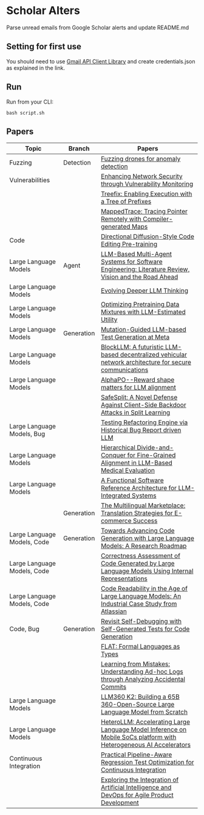 # Scholar Alters
Parse unread emails from Google Scholar alerts and update README.md

## Setting for first use
You should need to use [Gmail API Client Library](https://developers.google.com/gmail/api/quickstart/python) and create
credentials.json as explained in the link.

## Run
Run from your CLI:
```
bash script.sh
```
## Papers

| Topic | Branch | Papers |
| --- | --- | --- |
| Fuzzing | Detection | [Fuzzing drones for anomaly detection](https://scholar.google.com/scholar_url?url=https://dl.acm.org/doi/abs/10.1016/j.cose.2024.104157&hl=en&sa=X&d=13314197772465671430&ei=v5eiZ5W_I4vEieoPzoHcyAM&scisig=AFWwaeYJuGTFqfkCFlDol0_Wikps&oi=scholaralrt&hist=apJ4fD8AAAAJ:5778505219825515303:AFWwaeaDDOggOneW-z6K3HLjAzuP&html=&pos=0&folt=cit) |
| Vulnerabilities |  | [Enhancing Network Security through Vulnerability Monitoring](https://scholar.google.com/scholar_url?url=https://seclab.nu/static/publications/nss24-patchcanary.pdf&hl=en&sa=X&d=16608635879370052547&ei=v5eiZ5W_I4vEieoPzoHcyAM&scisig=AFWwaeYpZJsWPNhdcz2wMGBWrhiA&oi=scholaralrt&hist=apJ4fD8AAAAJ:5778505219825515303:AFWwaeaDDOggOneW-z6K3HLjAzuP&html=&pos=1&folt=cit) |
|  |  | [Treefix: Enabling Execution with a Tree of Prefixes](https://scholar.google.com/scholar_url?url=https://arxiv.org/pdf/2501.12339&hl=vi&sa=X&d=6689464243997474818&ei=v5eiZ7usLdabieoPjsC_yAM&scisig=AFWwaeYt6yXzPuGvLIk9ZfW6vNB7&oi=scholaralrt&hist=apJ4fD8AAAAJ:16065687014273664109:AFWwaeYpvD7V4gPm0ywHhNT6YvSk&html=&pos=0&folt=rel) |
|  |  | [MappedTrace: Tracing Pointer Remotely with Compiler-generated Maps](https://scholar.google.com/scholar_url?url=https://arxiv.org/pdf/2501.10668&hl=vi&sa=X&d=6135635627903018086&ei=v5eiZ7usLdabieoPjsC_yAM&scisig=AFWwaeb-5NUN-tNKCCel--db325X&oi=scholaralrt&hist=apJ4fD8AAAAJ:16065687014273664109:AFWwaeYpvD7V4gPm0ywHhNT6YvSk&html=&pos=1&folt=rel) |
| Code |  | [Directional Diffusion-Style Code Editing Pre-training](https://scholar.google.com/scholar_url?url=https://arxiv.org/pdf/2501.12079&hl=en&sa=X&d=13512639479020383028&ei=v5eiZ6_xJLiM6rQPjbewqAU&scisig=AFWwaebmI4m1ONz8bZeTuvalPLuT&oi=scholaralrt&hist=apJ4fD8AAAAJ:6234092987365270793:AFWwaeZHIN6aK_iU38VPuuMoYcVu&html=&pos=0&folt=rel) |
| Large Language Models | Agent | [LLM-Based Multi-Agent Systems for Software Engineering: Literature Review, Vision and the Road Ahead](https://scholar.google.com/scholar_url?url=https://dl.acm.org/doi/pdf/10.1145/3712003&hl=en&sa=X&d=11843425368098675410&ei=v5eiZ8b6IaOl6rQP8ImMwAU&scisig=AFWwaeZX1jv8XsZoXSLl9TrXwt9m&oi=scholaralrt&hist=apJ4fD8AAAAJ:4513401344136555010:AFWwaea8pA4W9ESmXpw9yvMxc7-7&html=&pos=0&folt=rel) |
| Large Language Models |  | [Evolving Deeper LLM Thinking](https://scholar.google.com/scholar_url?url=https://arxiv.org/pdf/2501.09891&hl=en&sa=X&d=1437373325699299174&ei=v5eiZ8b6IaOl6rQP8ImMwAU&scisig=AFWwaeasFslFPf2ePONRxCDjhr8H&oi=scholaralrt&hist=apJ4fD8AAAAJ:4513401344136555010:AFWwaea8pA4W9ESmXpw9yvMxc7-7&html=&pos=1&folt=rel) |
| Large Language Models |  | [Optimizing Pretraining Data Mixtures with LLM-Estimated Utility](https://scholar.google.com/scholar_url?url=https://arxiv.org/pdf/2501.11747&hl=en&sa=X&d=9781750912196673076&ei=v5eiZ8b6IaOl6rQP8ImMwAU&scisig=AFWwaealeQgaIZViNfqLp2ixE9it&oi=scholaralrt&hist=apJ4fD8AAAAJ:4513401344136555010:AFWwaea8pA4W9ESmXpw9yvMxc7-7&html=&pos=2&folt=rel) |
| Large Language Models | Generation | [Mutation-Guided LLM-based Test Generation at Meta](https://scholar.google.com/scholar_url?url=https://arxiv.org/pdf/2501.12862&hl=en&sa=X&d=9851425477161954629&ei=v5eiZ8b6IaOl6rQP8ImMwAU&scisig=AFWwaeYBfMOGgNrVFiJ_4nC_63sr&oi=scholaralrt&hist=apJ4fD8AAAAJ:4513401344136555010:AFWwaea8pA4W9ESmXpw9yvMxc7-7&html=&pos=3&folt=rel) |
| Large Language Models |  | [BlockLLM: A futuristic LLM-based decentralized vehicular network architecture for secure communications](https://scholar.google.com/scholar_url?url=https://www.sciencedirect.com/science/article/pii/S0045790624009522&hl=en&sa=X&d=9118962737365232977&ei=v5eiZ8b6IaOl6rQP8ImMwAU&scisig=AFWwaebFHX_GKYQSRLYrM7Os4lvp&oi=scholaralrt&hist=apJ4fD8AAAAJ:4513401344136555010:AFWwaea8pA4W9ESmXpw9yvMxc7-7&html=&pos=4&folt=rel) |
| Large Language Models |  | [AlphaPO--Reward shape matters for LLM alignment](https://scholar.google.com/scholar_url?url=https://arxiv.org/pdf/2501.03884%3F&hl=en&sa=X&d=16092278626075965533&ei=v5eiZ8b6IaOl6rQP8ImMwAU&scisig=AFWwaeZl-Clm21TRksquCx_wIYMN&oi=scholaralrt&hist=apJ4fD8AAAAJ:4513401344136555010:AFWwaea8pA4W9ESmXpw9yvMxc7-7&html=&pos=5&folt=rel) |
|  |  | [SafeSplit: A Novel Defense Against Client-Side Backdoor Attacks in Split Learning](https://scholar.google.com/scholar_url?url=https://arxiv.org/pdf/2501.06650&hl=en&sa=X&d=8946373365503349861&ei=v5eiZ8b6IaOl6rQP8ImMwAU&scisig=AFWwaeboJvelvVn-cW6pmIvJeaIT&oi=scholaralrt&hist=apJ4fD8AAAAJ:4513401344136555010:AFWwaea8pA4W9ESmXpw9yvMxc7-7&html=&pos=6&folt=rel) |
| Large Language Models, Bug |  | [Testing Refactoring Engine via Historical Bug Report driven LLM](https://scholar.google.com/scholar_url?url=https://arxiv.org/pdf/2501.09879&hl=en&sa=X&d=11543368356305989229&ei=v5eiZ8b6IaOl6rQP8ImMwAU&scisig=AFWwaeaUk2pJHWMdziH5SFDSyjhN&oi=scholaralrt&hist=apJ4fD8AAAAJ:4513401344136555010:AFWwaea8pA4W9ESmXpw9yvMxc7-7&html=&pos=7&folt=rel) |
| Large Language Models |  | [Hierarchical Divide-and-Conquer for Fine-Grained Alignment in LLM-Based Medical Evaluation](https://scholar.google.com/scholar_url?url=https://arxiv.org/pdf/2501.06741&hl=en&sa=X&d=17052461491930769721&ei=v5eiZ8b6IaOl6rQP8ImMwAU&scisig=AFWwaeYVc02FDJTu_6aG8zq2RR_H&oi=scholaralrt&hist=apJ4fD8AAAAJ:4513401344136555010:AFWwaea8pA4W9ESmXpw9yvMxc7-7&html=&pos=8&folt=rel) |
| Large Language Models |  | [A Functional Software Reference Architecture for LLM-Integrated Systems](https://scholar.google.com/scholar_url?url=https://arxiv.org/pdf/2501.12904&hl=en&sa=X&d=13109878364860350761&ei=v5eiZ8b6IaOl6rQP8ImMwAU&scisig=AFWwaeYL6OiNcRmP9hRLhErf9gWr&oi=scholaralrt&hist=apJ4fD8AAAAJ:4513401344136555010:AFWwaea8pA4W9ESmXpw9yvMxc7-7&html=&pos=9&folt=rel) |
|  | Generation | [The Multilingual Marketplace: Translation Strategies for E-commerce Success](https://scholar.google.com/scholar_url?url=https://link.springer.com/chapter/10.1007/978-3-031-76011-2_77&hl=en&sa=X&d=1223610486698628946&ei=v5eiZ_adKezDieoP8OWSmAM&scisig=AFWwaeYUd6QOHldO8-bCw3cSZ0ke&oi=scholaralrt&hist=apJ4fD8AAAAJ:11486195984023826531:AFWwaebYo-fw1j0PJswL-CdomZqY&html=&pos=0&folt=cit) |
| Large Language Models, Code | Generation | [Towards Advancing Code Generation with Large Language Models: A Research Roadmap](https://scholar.google.com/scholar_url?url=https://arxiv.org/pdf/2501.11354&hl=vi&sa=X&d=123997571257205558&ei=v5eiZ9LhJ42l6rQPhef7qAs&scisig=AFWwaebWf4tObMUM0LISGBuEsGuh&oi=scholaralrt&hist=apJ4fD8AAAAJ:11355862984917483435:AFWwaeZvT_NNWQMu4_zZrEW644gW&html=&pos=1&folt=rel) |
| Large Language Models, Code |  | [Correctness Assessment of Code Generated by Large Language Models Using Internal Representations](https://scholar.google.com/scholar_url?url=https://arxiv.org/pdf/2501.12934&hl=vi&sa=X&d=13313771653010639903&ei=v5eiZ9LhJ42l6rQPhef7qAs&scisig=AFWwaeaZ1XqGMhjFOgGskaGMmB8a&oi=scholaralrt&hist=apJ4fD8AAAAJ:11355862984917483435:AFWwaeZvT_NNWQMu4_zZrEW644gW&html=&pos=2&folt=rel) |
| Large Language Models, Code |  | [Code Readability in the Age of Large Language Models: An Industrial Case Study from Atlassian](https://scholar.google.com/scholar_url?url=https://arxiv.org/pdf/2501.11264&hl=vi&sa=X&d=332105544523683816&ei=v5eiZ9LhJ42l6rQPhef7qAs&scisig=AFWwaeZoCC9ANwQJ7WMQcnXdzYuh&oi=scholaralrt&hist=apJ4fD8AAAAJ:11355862984917483435:AFWwaeZvT_NNWQMu4_zZrEW644gW&html=&pos=3&folt=rel) |
| Code, Bug | Generation | [Revisit Self-Debugging with Self-Generated Tests for Code Generation](https://scholar.google.com/scholar_url?url=https://arxiv.org/pdf/2501.12793&hl=vi&sa=X&d=4694349298823671868&ei=v5eiZ9LhJ42l6rQPhef7qAs&scisig=AFWwaea0L2uGfXE-ll-jNvqPYJqn&oi=scholaralrt&hist=apJ4fD8AAAAJ:11355862984917483435:AFWwaeZvT_NNWQMu4_zZrEW644gW&html=&pos=4&folt=rel) |
|  |  | [FLAT: Formal Languages as Types](https://scholar.google.com/scholar_url?url=https://arxiv.org/pdf/2501.11501&hl=en&sa=X&d=11131335316803538371&ei=v5eiZ_CcJu-XieoPi76fgAk&scisig=AFWwaeZghMPwoDlT_qGRSkiqbkvX&oi=scholaralrt&hist=apJ4fD8AAAAJ:8900472388513427833:AFWwaeZM7Y6I9R2ROVLnk31jdyVz&html=&pos=1&folt=rel) |
|  |  | [Learning from Mistakes: Understanding Ad-hoc Logs through Analyzing Accidental Commits](https://scholar.google.com/scholar_url?url=https://arxiv.org/pdf/2501.09892&hl=en&sa=X&d=4416111289000775440&ei=v5eiZ_CcJu-XieoPi76fgAk&scisig=AFWwaebZoZEq0AoOLxGr4H70QayM&oi=scholaralrt&hist=apJ4fD8AAAAJ:8900472388513427833:AFWwaeZM7Y6I9R2ROVLnk31jdyVz&html=&pos=3&folt=rel) |
| Large Language Models |  | [LLM360 K2: Building a 65B 360-Open-Source Large Language Model from Scratch](https://scholar.google.com/scholar_url?url=https://arxiv.org/pdf/2501.07124&hl=en&sa=X&d=680083142734802429&ei=v5eiZ5GzILml6rQPn6KtOA&scisig=AFWwaeYGbflEp8X4b0mkI0BXdQVj&oi=scholaralrt&hist=apJ4fD8AAAAJ:3096313017463695374:AFWwaeb8R4GEV1B4xk_Cz2b6H7gj&html=&pos=2&folt=rel) |
| Large Language Models |  | [HeteroLLM: Accelerating Large Language Model Inference on Mobile SoCs platform with Heterogeneous AI Accelerators](https://scholar.google.com/scholar_url?url=https://arxiv.org/pdf/2501.14794&hl=en&sa=X&d=7449554664507903561&ei=v5eiZ5GzILml6rQPn6KtOA&scisig=AFWwaeaK1Ex6KNATsL3mf6OHeGCB&oi=scholaralrt&hist=apJ4fD8AAAAJ:3096313017463695374:AFWwaeb8R4GEV1B4xk_Cz2b6H7gj&html=&pos=4&folt=rel) |
| Continuous Integration |  | [Practical Pipeline-Aware Regression Test Optimization for Continuous Integration](https://scholar.google.com/scholar_url?url=https://arxiv.org/pdf/2501.11550&hl=en&sa=X&d=11743879966793173146&ei=v5eiZ5iGLJ-_6rQPqLWgoAM&scisig=AFWwaeZG4d8STPo7iR4ojZqohcId&oi=scholaralrt&hist=apJ4fD8AAAAJ:15725322226479601129:AFWwaeYp-8wbw5OHTjoCHLP43E0V&html=&pos=0&folt=rel) |
|  |  | [Exploring the Integration of Artificial Intelligence and DevOps for Agile Product Development](https://scholar.google.com/scholar_url?url=https://link.springer.com/chapter/10.1007/978-3-031-78412-5_2&hl=en&sa=X&d=15547171129789369813&ei=v5eiZ5iGLJ-_6rQPqLWgoAM&scisig=AFWwaebGfEequsDITvckfrhRw3HI&oi=scholaralrt&hist=apJ4fD8AAAAJ:15725322226479601129:AFWwaeYp-8wbw5OHTjoCHLP43E0V&html=&pos=2&folt=rel) |
